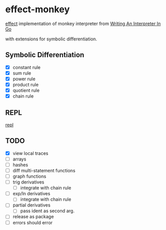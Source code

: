 # effect-monkey

[effect](https://effect.website) implementation of monkey interpreter from [Writing An Interpreter In Go](https://interpreterbook.com)

with extensions for symbolic differentiation.

## Symbolic Differentiation 

- [x] constant rule
- [x] sum rule
- [x] power rule
- [x] product rule
- [x] quotient rule
- [x] chain rule

## REPL 

[repl](https://monkey.andres.duarterengifo.com)


## TODO 

- [x] view local traces 
- [ ] arrays 
- [ ] hashes
- [ ] diff multi-statement functions 
- [ ] graph functions 
- [ ] trig derivatives
  - [ ] integrate with chain rule
- [ ] exp/ln derivatives 
  - [ ] integrate with chain rule
- [ ] partial derivatives 
    -  [ ] pass ident as second arg. 
- [ ] release as package
- [ ] errors should error